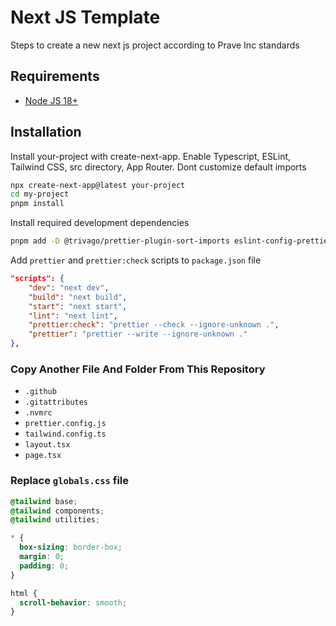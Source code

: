
# Next JS Template

Steps to create a new next js project according to Prave Inc standards


## Requirements

 - [Node JS 18+](https://nodejs.org/en)


## Installation

Install your-project with create-next-app. Enable Typescript, ESLint, Tailwind CSS, src directory, App Router. Dont customize default imports

```bash
npx create-next-app@latest your-project
cd my-project
pnpm install
```

Install required development dependencies

```bash
pnpm add -D @trivago/prettier-plugin-sort-imports eslint-config-prettier prettier prettier-plugin-tailwindcss
```

Add `prettier` and `prettier:check` scripts to `package.json` file

```json
"scripts": {
    "dev": "next dev",
    "build": "next build",
    "start": "next start",
    "lint": "next lint",
    "prettier:check": "prettier --check --ignore-unknown .",
    "prettier": "prettier --write --ignore-unknown ."
},
```

### Copy Another File And Folder From This Repository

- `.github`
- `.gitattributes`
- `.nvmrc`
- `prettier.config.js`
- `tailwind.config.ts`
- `layout.tsx`
- `page.tsx`


### Replace `globals.css` file

```css
@tailwind base;
@tailwind components;
@tailwind utilities;

* {
  box-sizing: border-box;
  margin: 0;
  padding: 0;
}

html {
  scroll-behavior: smooth;
}
```

